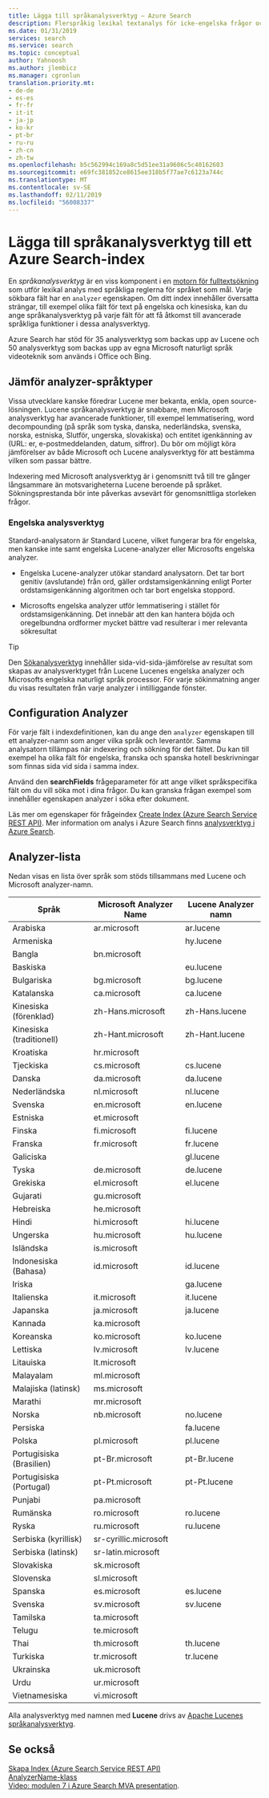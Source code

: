 ```yaml
---
title: Lägga till språkanalysverktyg – Azure Search
description: Flerspråkig lexikal textanalys för icke-engelska frågor och index i Azure Search.
ms.date: 01/31/2019
services: search
ms.service: search
ms.topic: conceptual
author: Yahnoosh
ms.author: jlembicz
ms.manager: cgronlun
translation.priority.mt:
- de-de
- es-es
- fr-fr
- it-it
- ja-jp
- ko-kr
- pt-br
- ru-ru
- zh-cn
- zh-tw
ms.openlocfilehash: b5c562994c169a8c5d51ee31a9606c5c40162603
ms.sourcegitcommit: e69fc381852ce8615ee318b5f77ae7c6123a744c
ms.translationtype: MT
ms.contentlocale: sv-SE
ms.lasthandoff: 02/11/2019
ms.locfileid: "56008337"
---
```

# <a name="add-language-analyzers-to-an-azure-search-index"></a>Lägga till språkanalysverktyg till ett Azure Search-index

En *språkanalysverktyg* är en viss komponent i en [motorn för fulltextsökning](https://docs.microsoft.com/azure/search/search-lucene-query-architecture) som utför lexikal analys med språkliga reglerna för språket som mål. Varje sökbara fält har en `analyzer` egenskapen. Om ditt index innehåller översatta strängar, till exempel olika fält för text på engelska och kinesiska, kan du ange språkanalysverktyg på varje fält för att få åtkomst till avancerade språkliga funktioner i dessa analysverktyg.  

Azure Search har stöd för 35 analysverktyg som backas upp av Lucene och 50 analysverktyg som backas upp av egna Microsoft naturligt språk videoteknik som används i Office och Bing.

## <a name="compare-language-analyzer-types"></a>Jämför analyzer-språktyper 

Vissa utvecklare kanske föredrar Lucene mer bekanta, enkla, open source-lösningen. Lucene språkanalysverktyg är snabbare, men Microsoft analysverktyg har avancerade funktioner, till exempel lemmatisering, word decompounding (på språk som tyska, danska, nederländska, svenska, norska, estniska, Slutför, ungerska, slovakiska) och entitet igenkänning av (URL: er, e-postmeddelanden, datum, siffror). Du bör om möjligt köra jämförelser av både Microsoft och Lucene analysverktyg för att bestämma vilken som passar bättre. 

Indexering med Microsoft analysverktyg är i genomsnitt två till tre gånger långsammare än motsvarigheterna Lucene beroende på språket. Sökningsprestanda bör inte påverkas avsevärt för genomsnittliga storleken frågor. 

### <a name="english-analyzers"></a>Engelska analysverktyg

Standard-analysatorn är Standard Lucene, vilket fungerar bra för engelska, men kanske inte samt engelska Lucene-analyzer eller Microsofts engelska analyzer. 
 
+ Engelska Lucene-analyzer utökar standard analysatorn. Det tar bort genitiv (avslutande) från ord, gäller ordstamsigenkänning enligt Porter ordstamsigenkänning algoritmen och tar bort engelska stoppord.  

+ Microsofts engelska analyzer utför lemmatisering i stället för ordstamsigenkänning. Det innebär att den kan hantera böjda och oregelbundna ordformer mycket bättre vad resulterar i mer relevanta sökresultat 

 > [!Tip]
 > Den [Sökanalysverktyg](https://alice.unearth.ai/) innehåller sida-vid-sida-jämförelse av resultat som skapas av analysverktyget från Lucene Lucenes engelska analyzer och Microsofts engelska naturligt språk processor. För varje sökinmatning anger du visas resultaten från varje analyzer i intilliggande fönster.

## <a name="analyzer-configuration"></a>Configuration Analyzer

För varje fält i indexdefinitionen, kan du ange den `analyzer` egenskapen till ett analyzer-namn som anger vilka språk och leverantör. Samma analysatorn tillämpas när indexering och sökning för det fältet. Du kan till exempel ha olika fält för engelska, franska och spanska hotell beskrivningar som finnas sida vid sida i samma index.  

Använd den **searchFields** frågeparameter för att ange vilket språkspecifika fält om du vill söka mot i dina frågor. Du kan granska frågan exempel som innehåller egenskapen analyzer i söka efter dokument. 

Läs mer om egenskaper för frågeindex [Create Index &#40;Azure Search Service REST API&#41;](https://docs.microsoft.com/rest/api/searchservice/create-index). Mer information om analys i Azure Search finns [analysverktyg i Azure Search](https://docs.microsoft.com/azure/search/search-analyzers).

## <a name="analyzer-list"></a>Analyzer-lista  
 Nedan visas en lista över språk som stöds tillsammans med Lucene och Microsoft analyzer-namn.  

|Språk|Microsoft Analyzer Name|Lucene Analyzer namn|  
|--------------|-----------------------------|--------------------------|  
|Arabiska|ar.microsoft|ar.lucene|  
|Armeniska||hy.lucene|  
|Bangla|bn.microsoft||  
|Baskiska||eu.lucene|  
|Bulgariska|bg.microsoft|bg.lucene|  
|Katalanska|ca.microsoft|ca.lucene|  
|Kinesiska (förenklad)|zh-Hans.microsoft|zh-Hans.lucene|  
|Kinesiska (traditionell)|zh-Hant.microsoft|zh-Hant.lucene|  
|Kroatiska|hr.microsoft||  
|Tjeckiska|cs.microsoft|cs.lucene|  
|Danska|da.microsoft|da.lucene|  
|Nederländska|nl.microsoft|nl.lucene|  
|Svenska|en.microsoft|en.lucene|  
|Estniska|et.microsoft||  
|Finska|fi.microsoft|fi.lucene|  
|Franska|fr.microsoft|fr.lucene|  
|Galiciska||gl.lucene|  
|Tyska|de.microsoft|de.lucene|  
|Grekiska|el.microsoft|el.lucene|  
|Gujarati|gu.microsoft||  
|Hebreiska|he.microsoft||  
|Hindi|hi.microsoft|hi.lucene|  
|Ungerska|hu.microsoft|hu.lucene|  
|Isländska|is.microsoft||  
|Indonesiska (Bahasa)|id.microsoft|id.lucene|  
|Iriska||ga.lucene|  
|Italienska|it.microsoft|it.lucene|  
|Japanska|ja.microsoft|ja.lucene|  
|Kannada|ka.microsoft||  
|Koreanska|ko.microsoft|ko.lucene|  
|Lettiska|lv.microsoft|lv.lucene|  
|Litauiska|lt.microsoft||  
|Malayalam|ml.microsoft||  
|Malajiska (latinsk)|ms.microsoft||  
|Marathi|mr.microsoft||  
|Norska|nb.microsoft|no.lucene|  
|Persiska||fa.lucene|  
|Polska|pl.microsoft|pl.lucene|  
|Portugisiska (Brasilien)|pt-Br.microsoft|pt-Br.lucene|  
|Portugisiska (Portugal)|pt-Pt.microsoft|pt-Pt.lucene|  
|Punjabi|pa.microsoft||  
|Rumänska|ro.microsoft|ro.lucene|  
|Ryska|ru.microsoft|ru.lucene|  
|Serbiska (kyrillisk)|sr-cyrillic.microsoft||  
|Serbiska (latinsk)|sr-latin.microsoft||  
|Slovakiska|sk.microsoft||  
|Slovenska|sl.microsoft||  
|Spanska|es.microsoft|es.lucene|  
|Svenska|sv.microsoft|sv.lucene|  
|Tamilska|ta.microsoft||  
|Telugu|te.microsoft||  
|Thai|th.microsoft|th.lucene|  
|Turkiska|tr.microsoft|tr.lucene|  
|Ukrainska|uk.microsoft||  
|Urdu|ur.microsoft||  
|Vietnamesiska|vi.microsoft||  

 Alla analysverktyg med namnen med **Lucene** drivs av [Apache Lucenes språkanalysverktyg](https://lucene.apache.org/core/4_9_0/core/overview-summary.html ).

## <a name="see-also"></a>Se också  
 [Skapa Index &#40;Azure Search Service REST API&#41;](https://docs.microsoft.com/rest/api/searchservice/create-index)  
 [AnalyzerName-klass](https://docs.microsoft.com/dotnet/api/microsoft.azure.search.models.analyzername)  
 [Video: modulen 7 i Azure Search MVA presentation](https://channel9.msdn.com/Series/Adding-Microsoft-Azure-Search-to-Your-Websites-and-Apps/07).  

